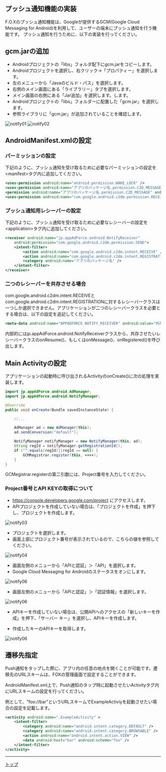 ## プッシュ通知機能の実装
F.O.Xのプッシュ通知機能は、Googleが提供するGCM(Google Cloud Messaging for Android)を利用して、ユーザーの端末にプッシュ通知を行う機能です。
プッシュ通知を行うために、以下の実装を行ってください。

## gcm.jarの追加

- Androidプロジェクトの「libs」フォルダ配下にgcm.jarをコピーします。
- Androidプロジェクトを選択し、右クリック→「プロパティー」を選択します。
- 左のメニューから「Javaのビルド・パス」を選択します。
- 右側のメイン画面にある「ライブラリー」タブを選択します。
- メイン画面の右側にある「Jar追加」を選択します。します。
- Androidプロジェクトの「libs」フォルダーに配置した「gcm.jar」を選択します。
- 参照ライブラリに「gcm.jar」が追加されていることを確認します。

![notify01](./img01.png)
![notify02](./img02.png)


## AndroidManifest.xmlの設定

### パーミッションの設定

下記のように、プッシュ通知を受け取るために必要なパーミッションの設定を\<manifest\>タグ内に追加してください。

```xml
<uses-permission android:name="android.permission.WAKE_LOCK" />
<uses-permission android:name="アプリのパッケージ名.permission.C2D_MESSAGE" />
<permission android:name="アプリのパッケージ名.permission.C2D_MESSAGE" android:protectionLevel="signature" />
<uses-permission android:name="com.google.android.c2dm.permission.RECEIVE" />
```

### プッシュ通知用レシーバーの設定

下記のように、プッシュ通知を受け取るために必要なレシーバーの設定を\<application\>タグ内に追加してください。

```xml
<receiver android:name="jp.appAdForce.android.NotifyReceiver"
	android:permission="com.google.android.c2dm.permission.SEND">
	<intent-filter>
		<action android:name="com.google.android.c2dm.intent.RECEIVE" />
		<action android:name="com.google.android.c2dm.intent.REGISTRATION" />
		<category android:name="アプリのパッケージ名" />
	</intent-filter>
</receiver>
```

### 二つのレシーバーを共存させる場合

com.google.android.c2dm.intent.RECEIVEとcom.google.android.c2dm.intent.REGISTRATIONに対するレシーバークラスは一つしか選択できません。アプリケーションが二つのレシーバークラスを必要とする場合は、以下の設定を追記してください。

```xml
<meta-data android:name="APPADFORCE_NOTIFY_RECEIVER" android:value="共存させたいF.O.X以外のレシーバークラス" />
```

内部的にはjp.appAdForce.android.NotifyReceiverクラスから、共存させたいレシーバークラスのonResume()、もしくはonMessage()、onRegistered()を呼び出します。


## Main Activityの設定

アプリケーションの起動時に呼び出されるActivityのonCreate()に次の処理を実装します。

```java
import jp.appAdForce.android.AdManager;
import jp.appAdForce.android.NotifyManager;

@Override
public void onCreate(Bundle savedInstanceState) {

	//...

	AdManager ad = new AdManager(this);
	ad.sendConversion("default");

	NotifyManager notifyManager = new NotifyManager(this, ad);
	String regId = notifyManager.getRegistrationId();
	if ("".equals(regId)||regId == null) {
		GCMRegistrar.register(this, ××××);
	}
}
```

GCMegistrar.registerの第二引数には、Project番号を入力してください。

### Project番号とAPI KEYの取得について

* https://console.developers.google.com/project にアクセスします。
* APIプロジェクトを作成していない場合は、「プロジェクトを作成」を押下し、プロジェクトを作成します。

![notify03](./img03.png)

* プロジェクトを選択します。
* 画面上部にプロジェクト番号が表示されているので、こちらの値を参照してください。


![notify04](./img04.png)


* 画面左側のメニューから「APIと認証」＞「API」を選択します。
* Google Cloud Messaging for Androidのステータスをオンにします。

![notify06](./img05.png)

* 画面左側のメニューから「APIと認証」＞「認証情報」を選択します。

![notify06](./img06.png)

* APIキーを作成していない場合は、公開APIへのアクセスの「新しいキーを作成」を押下、「サーバー キー」を選択し、APIキーを作成します。


* 作成したキーのAPIキーを取得します。


![notify06](./img08.png)


## 遷移先指定

Push通知をタップした際に、アプリ内の任意の地点を開くことが可能です。遷移先のURLスキームは、FOXの管理画面で設定することができます。

AndroidManifest.xml上で、Push通知のタップ時に起動させたいActivityタグ内にURLスキームの設定を行ってください。

例として、"foo://bar"というURLスキームでExampleActiviyを起動させたい場合の設定を記載します。

```xml
<activity android:name=".ExampleActivity" >
	<intent-filter>
		<category android:name="android.intent.category.DEFAULT" />
		<category android:name="android.intent.category.BROWSABLE" />
		<action android:name="android.intent.action.VIEW" />
		<data android:host="bar" android:scheme="foo" />
	</intent-filter>
</activity>
```


---
[トップ](/3.x/lang/ja/README.md)
